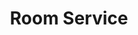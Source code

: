 ---
title: Room Service
year: 1949
opening_date: 1949-02-25
closing_date: 1949-03-04
layout: productions
image:
image_caption:
image_credit:
playbill:
category:
details:
  Theatre: Theatre Jacksonville
  Venue: Little Theatre
cast:
  Bank Messenger: Harvard Eubanks, Jr.
  Dr. Glass: Elmo Lehman
  Faker Englund: Alfre Seitner
  Hilda Manney: Alice Masters
  Simon Jenkins: Don Heebner
  Christine Marlowe: Doris Leonard
  Harry Binion: George Durney
  Leo Davis: Jack Harrell
  Joseph Gribble: Jay Harder
  Paul E. Geisenhof: Paul E. Geisenhof
  Senator Blake: Peter W. Hutcheson
  Gregory Wagner: Raymond C. Winstead
  Timothy Hogarth: Roland Kennedy
  Sasha Smirnoff: Walter R. Churchill
  Gordon Miller: William Baxter
crew:
  Set Design: Duke LeBrun
  Stage Manager: Suzanne Kahr
  Assistant Stage Manager: June Stoy 
  Scene painting and construction: 
    - A.P. Simpson
    - Alice Ahern
    - David Salter
    - Ed Keisling
    - Karen O'Shaughnessy
    - Robert Naugle
    - Vonnie Patton
  Costume assistant:
    - Ann Frankenberg
    - Karen O'Shaughnessy
    - Polly Clendenning
  Make-up assistant:
    - Betty June Mizelle
    - Elmo Lehman
    - Louise Elkins
    - Shirley Cadle
  Lighting controls: Natalie Clarke
  Property Chairman: Laurel Barton
  Property Assistant:
    - Frances Dixon
    - Margaret Lafferty
    - Natalie Clarke
    - Neel Witschen
    - Retta Wilson
    - Vonnie Patton
  Curtain: Harvard Eubanks, Jr.
understudies:
orchestra:
external_links:
---